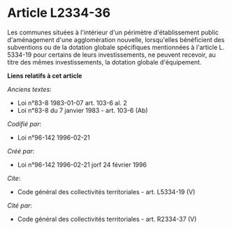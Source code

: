 # Article L2334-36

Les communes situées à l'intérieur d'un périmètre d'établissement public d'aménagement d'une agglomération nouvelle,
lorsqu'elles bénéficient des subventions ou de la dotation globale spécifiques mentionnées à l'article L. 5334-19 pour
certains de leurs investissements, ne peuvent recevoir, au titre des mêmes investissements, la dotation globale d'équipement.

**Liens relatifs à cet article**

_Anciens textes_:

  - Loi n°83-8 1983-01-07 art. 103-6 al. 2
  - Loi n°83-8 du 7 janvier 1983 - art. 103-6 (Ab)

_Codifié par_:

  - Loi n°96-142 1996-02-21

_Créé par_:

  - Loi n°96-142 1996-02-21 jorf 24 février 1996

_Cite_:

  - Code général des collectivités territoriales - art. L5334-19 (V)

_Cité par_:

  - Code général des collectivités territoriales - art. R2334-37 (V)
